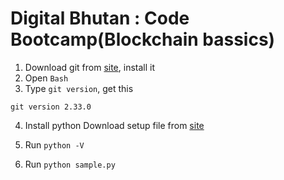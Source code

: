 
# Digital Bhutan : Code Bootcamp(Blockchain bassics)

1. Download git from [site](https://git-scm.com/downloads), install it
2. Open `Bash` 
3. Type `git version`, get this 
```
git version 2.33.0
```
4. Install python
Download setup file from [site](https://pythonlinks.python.jp/en/index.html)

5. Run `python -V`
6. Run `python sample.py` 
